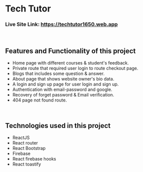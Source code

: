 # Tech Tutor

### Live Site Link: https://techtutor1650.web.app

<br>

## Features and Functionality of this project

- Home page with different courses & student's feedback.
- Private route that required user login to route checkout page.
- Blogs that includes some question & answer.
- About page that shows website owner's bio data.
- A login and sign up page for user login and sign up.
- Authentication with email-password and google.
- Recovery of forget password & Email verification.
- 404 page not found route.

<br>

## Technologies used in this project

- ReactJS
- React router
- React Bootstrap
- Firebase
- React firebase hooks
- React toastify
